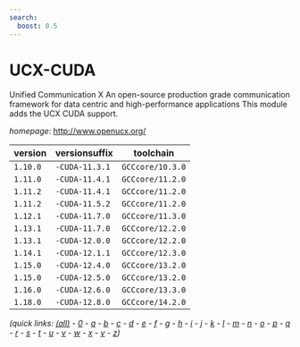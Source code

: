 ```yaml
---
search:
  boost: 0.5
---
```

# UCX-CUDA

Unified Communication X An open-source production grade communication framework for data centric and high-performance applications  This module adds the UCX CUDA support.

*homepage*: <http://www.openucx.org/>

version | versionsuffix | toolchain
--------|---------------|----------
``1.10.0`` | ``-CUDA-11.3.1`` | ``GCCcore/10.3.0``
``1.11.0`` | ``-CUDA-11.4.1`` | ``GCCcore/11.2.0``
``1.11.2`` | ``-CUDA-11.4.1`` | ``GCCcore/11.2.0``
``1.11.2`` | ``-CUDA-11.5.2`` | ``GCCcore/11.2.0``
``1.12.1`` | ``-CUDA-11.7.0`` | ``GCCcore/11.3.0``
``1.13.1`` | ``-CUDA-11.7.0`` | ``GCCcore/12.2.0``
``1.13.1`` | ``-CUDA-12.0.0`` | ``GCCcore/12.2.0``
``1.14.1`` | ``-CUDA-12.1.1`` | ``GCCcore/12.3.0``
``1.15.0`` | ``-CUDA-12.4.0`` | ``GCCcore/13.2.0``
``1.15.0`` | ``-CUDA-12.5.0`` | ``GCCcore/13.2.0``
``1.16.0`` | ``-CUDA-12.6.0`` | ``GCCcore/13.3.0``
``1.18.0`` | ``-CUDA-12.8.0`` | ``GCCcore/14.2.0``


*(quick links: [(all)](../index.md) - [0](../0/index.md) - [a](../a/index.md) - [b](../b/index.md) - [c](../c/index.md) - [d](../d/index.md) - [e](../e/index.md) - [f](../f/index.md) - [g](../g/index.md) - [h](../h/index.md) - [i](../i/index.md) - [j](../j/index.md) - [k](../k/index.md) - [l](../l/index.md) - [m](../m/index.md) - [n](../n/index.md) - [o](../o/index.md) - [p](../p/index.md) - [q](../q/index.md) - [r](../r/index.md) - [s](../s/index.md) - [t](../t/index.md) - [u](../u/index.md) - [v](../v/index.md) - [w](../w/index.md) - [x](../x/index.md) - [y](../y/index.md) - [z](../z/index.md))*

